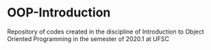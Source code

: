 # OOP-Introduction
Repository of codes created in the discipline of Introduction to Object Oriented Programming in the semester of 2020.1 at UFSC
